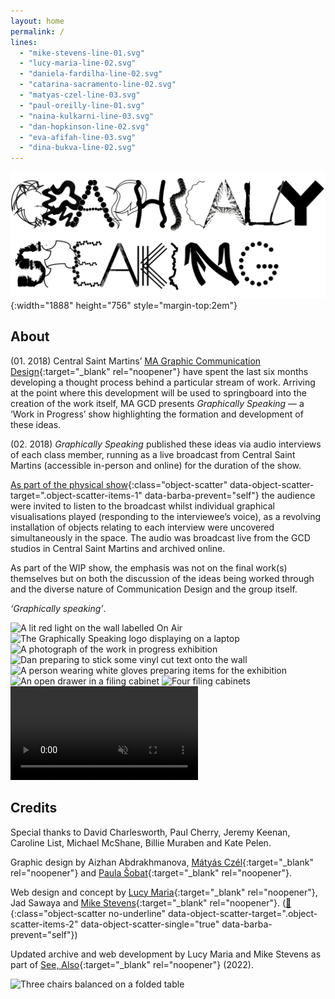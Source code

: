 ```yaml
---
layout: home
permalink: /
lines: 
  - "mike-stevens-line-01.svg"
  - "lucy-maria-line-02.svg"
  - "daniela-fardilha-line-02.svg"
  - "catarina-sacramento-line-02.svg"
  - "matyas-czel-line-03.svg"
  - "paul-oreilly-line-01.svg"
  - "naina-kulkarni-line-03.svg"
  - "dan-hopkinson-line-02.svg"
  - "eva-afifah-line-03.svg"
  - "dina-bukva-line-02.svg"
---
```


![Graphically Speaking logo](/assets/logo.png){:width="1888" height="756" style="margin-top:2em"}

## About
(01. 2018) Central Saint Martins’ [MA Graphic Communication Design](https://www.arts.ac.uk/subjects/communication-and-graphic-design/postgraduate/ma-graphic-communication-design-csm){:target="_blank" rel="noopener"} have spent the last six months developing a thought process behind a particular stream of work. Arriving at the point where this development will be used to springboard into the creation of the work itself, MA GCD presents _Graphically Speaking_ — a ‘Work in Progress’ show highlighting the formation and development of these ideas.

(02. 2018) _Graphically Speaking_ published these ideas via audio interviews of each class member, running as a live broadcast from Central Saint Martins (accessible in-person and online) for the duration of the show.

[As part of the physical show](){:class="object-scatter" data-object-scatter-target=".object-scatter-items-1" data-barba-prevent="self"} the audience were invited to listen to the broadcast whilst individual graphical visualisations played (responding to the interviewee’s voice), as a revolving installation of objects relating to each interview were uncovered simultaneously in the space. The audio was broadcast live from the GCD studios in Central Saint Martins and archived online.

As part of the WIP show, the emphasis was not on the final work(s) themselves but on both the discussion of the ideas being worked through and the diverse nature of Communication Design and the group itself.

_‘Graphically speaking’_.

<div class="object-scatter-items object-scatter-items-1">
<img alt="A lit red light on the wall labelled On Air" data-src="/assets/images/26065726_145725319461101_2245030498550153216_n_17900740276088273.jpeg">
<img alt="The Graphically Speaking logo displaying on a laptop" data-src="/assets/images/paula1.jpeg">
<img alt="A photograph of the work in progress exhibition" data-src="/assets/images/paula2.jpeg">
<img alt="Dan preparing to stick some vinyl cut text onto the wall" data-src="/assets/images/UNADJUSTEDNONRAW_thumb_7fb.jpg">
<img alt="A person wearing white gloves preparing items for the exhibition" data-src="/assets/images/UNADJUSTEDNONRAW_thumb_801.jpg">
<img alt="An open drawer in a filing cabinet" data-src="/assets/images/UNADJUSTEDNONRAW_thumb_803.jpg">
<img alt="Four filing cabinets" data-src="/assets/images/26067792_141577916517632_4648664789197783040_n_17845265113229192.jpeg">
<video data-src="/assets/images/26215847_2034009583282493_4813282458927628288_n_17918427079044649.mp4" autoplay loop muted playsinline></video>
</div>

## Credits
Special thanks to David Charlesworth, Paul Cherry, Jeremy Keenan, Caroline List, Michael McShane, Billie Muraben and Kate Pelen.

Graphic design by Aizhan Abdrakhmanova, [Mátyás Czél](https://czelmatyas.com/){:target="_blank" rel="noopener"} and [Paula Šobat](https://www.paulasobat.com/){:target="_blank" rel="noopener"}.

Web design and concept by [Lucy Maria](http://lucymaria.co.uk/){:target="_blank" rel="noopener"}, Jad Sawaya and [Mike Stevens](https://www.mikestevens.co.uk/){:target="_blank" rel="noopener"}. ([👋](){:class="object-scatter no-underline" data-object-scatter-target=".object-scatter-items-2" data-object-scatter-single="true" data-barba-prevent="self"})

Updated archive and web development by Lucy Maria and Mike Stevens as part of [See, Also](https://www.see-also.com/){:target="_blank" rel="noopener"} (2022).

<div class="object-scatter-items object-scatter-items-2">
<img alt="Three chairs balanced on a folded table" data-src="/assets/images/MLJ.jpg">
</div>
